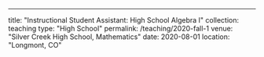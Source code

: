 ---
title: "Instructional Student Assistant: High School Algebra I"
collection: teaching
type: "High School"
permalink: /teaching/2020-fall-1
venue: "Silver Creek High School, Mathematics"
date: 2020-08-01
location: "Longmont, CO"